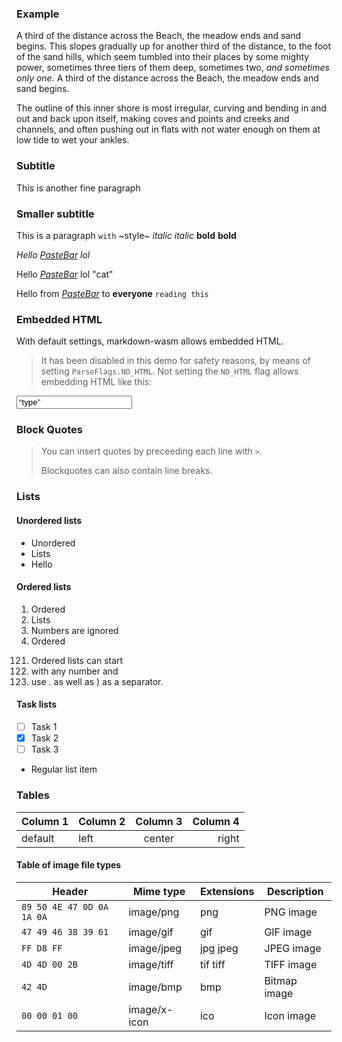 ### Example

A third of the distance across the Beach, the meadow ends and sand begins. This slopes gradually up for another third of the distance, to the foot of the sand hills, which seem tumbled into their places by some mighty power, sometimes three tiers of them deep, sometimes two, _and sometimes only one._ A third of the distance across the Beach, the meadow ends and sand begins.

The outline of this inner shore is most irregular, curving and bending in and out and back upon itself, making coves and points and creeks and channels, and often pushing out in flats with not water enough on them at low tide to wet your ankles.

### Subtitle

This is another fine paragraph

### Smaller subtitle

This is a paragraph `with` ~style~ *italic* _italic_ **bold** __bold__

*Hello [PasteBar](https://www.pastebar.app/) lol*

Hello [*PasteBar*](https://www.pastebar.app/) lol "cat"

Hello from *[PasteBar](https://rsms.me/)* to __everyone__ `reading this`

### Embedded HTML

With default settings, markdown-wasm allows embedded HTML.

> It has been disabled in this demo for safety reasons, by means of setting `ParseFlags.NO_HTML`.
> Not setting the `NO_HTML` flag allows embedding HTML like this:

<input type=“text” value=“type”></input>


### Block Quotes

> You can insert quotes by
> preceeding each line with `>`.
>
> Blockquotes can also contain line
> breaks.


### Lists

#### Unordered lists

- Unordered
- Lists
- Hello

#### Ordered lists

1. Ordered
2. Lists
4. Numbers are ignored
1. Ordered

121) Ordered lists can start
122) with any number and
123) use . as well as ) as a separator.

#### Task lists

- [ ] Task 1
- [x] Task 2
- [ ] Task 3
- Regular list item

### Tables

| Column 1 | Column 2 | Column 3 | Column 4
|----------|:---------|:--------:|---------:
| default | left | center | right

#### Table of image file types

| Header                    | Mime type    | Extensions | Description
|---------------------------|--------------|------------|-------------
| `89 50 4E 47 0D 0A 1A 0A` | image/png    | png        | PNG image
| `47 49 46 38 39 61`       | image/gif    | gif        | GIF image
| `FF D8 FF`                | image/jpeg   | jpg jpeg   | JPEG image
| `4D 4D 00 2B`             | image/tiff   | tif tiff   | TIFF image
| `42 4D`                   | image/bmp    | bmp        | Bitmap image
| `00 00 01 00`             | image/x-icon | ico        | Icon image